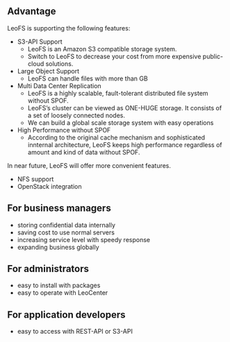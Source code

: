 ## Advantage
LeoFS is supporting the following features:

* S3-API Support
    * LeoFS is an Amazon S3 compatible storage system.
    * Switch to LeoFS to decrease your cost from more expensive public-cloud solutions.
* Large Object Support
    * LeoFS can handle files with more than GB
* Multi Data Center Replication
    * LeoFS is a highly scalable, fault-tolerant distributed file system without SPOF.
    * LeoFS’s cluster can be viewed as ONE-HUGE storage. It consists of a set of loosely connected nodes.
    * We can build a global scale storage system with easy operations
* High Performance without SPOF
    * According to the original cache mechanism and sophisticated innternal architecture, LeoFS keeps high performance regardless of amount and kind of data without SPOF.


In near future, LeoFS will offer more convenient features.
* NFS support
* OpenStack integration

## For business managers

* storing confidential data internally
* saving cost to use normal servers
* increasing service level with speedy response
* expanding business globally

## For administrators

* easy to install with packages
* easy to operate with LeoCenter

## For application developers

* easy to access with REST-API or S3-API
